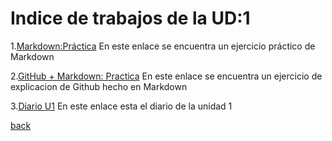 # Indice de trabajos de la UD:1

1.[Markdown:Práctica](MarkdownPractica.md)
En este enlace se encuentra un ejercicio práctico de Markdown

2.[GitHub + Markdown: Practica](GithubMarkdownPractica.md)
En este enlace se encuentra un ejercicio de explicacion de Github hecho en Markdown

3.[Diario U1](diario_UD1.md)
En este enlace esta el diario de la unidad 1

[back](/.)
